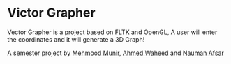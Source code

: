 # Victor Grapher

Vector Grapher is a project based on FLTK and OpenGL,
A user will enter the coordinates and it will generate a 3D Graph!

A semester project by [Mehmood Munir](https://github.com/halcyoona), [Ahmed Waheed](www.github.com/aw0reborn) and [Nauman Afsar](www.github.com/naumanafsar)
